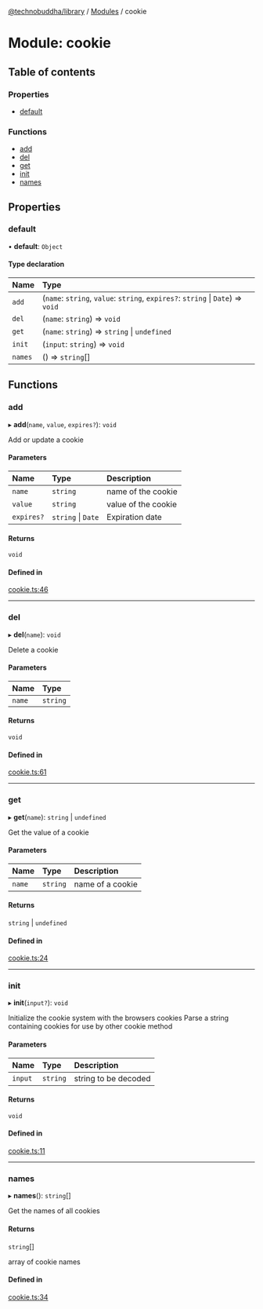 [@technobuddha/library](../../README.md) / [Modules](../Modules.md) / cookie

# Module: cookie

## Table of contents

### Properties

- [default](cookie.md#default)

### Functions

- [add](cookie.md#add)
- [del](cookie.md#del)
- [get](cookie.md#get)
- [init](cookie.md#init)
- [names](cookie.md#names)

## Properties

### default

• **default**: `Object`

#### Type declaration

| Name | Type |
| :------ | :------ |
| `add` | (`name`: `string`, `value`: `string`, `expires?`: `string` \| `Date`) => `void` |
| `del` | (`name`: `string`) => `void` |
| `get` | (`name`: `string`) => `string` \| `undefined` |
| `init` | (`input`: `string`) => `void` |
| `names` | () => `string`[] |

## Functions

### add

▸ **add**(`name`, `value`, `expires?`): `void`

Add or update a cookie

#### Parameters

| Name | Type | Description |
| :------ | :------ | :------ |
| `name` | `string` | name of the cookie |
| `value` | `string` | value of the cookie |
| `expires?` | `string` \| `Date` | Expiration date |

#### Returns

`void`

#### Defined in

[cookie.ts:46](../../src/cookie.ts#L46)

___

### del

▸ **del**(`name`): `void`

Delete a cookie

#### Parameters

| Name | Type |
| :------ | :------ |
| `name` | `string` |

#### Returns

`void`

#### Defined in

[cookie.ts:61](../../src/cookie.ts#L61)

___

### get

▸ **get**(`name`): `string` \| `undefined`

Get the value of a cookie

#### Parameters

| Name | Type | Description |
| :------ | :------ | :------ |
| `name` | `string` | name of a cookie |

#### Returns

`string` \| `undefined`

#### Defined in

[cookie.ts:24](../../src/cookie.ts#L24)

___

### init

▸ **init**(`input?`): `void`

Initialize the cookie system with the browsers cookies
Parse a string containing cookies for use by other cookie method

#### Parameters

| Name | Type | Description |
| :------ | :------ | :------ |
| `input` | `string` | string to be decoded |

#### Returns

`void`

#### Defined in

[cookie.ts:11](../../src/cookie.ts#L11)

___

### names

▸ **names**(): `string`[]

Get the names of all cookies

#### Returns

`string`[]

array of cookie names

#### Defined in

[cookie.ts:34](../../src/cookie.ts#L34)
